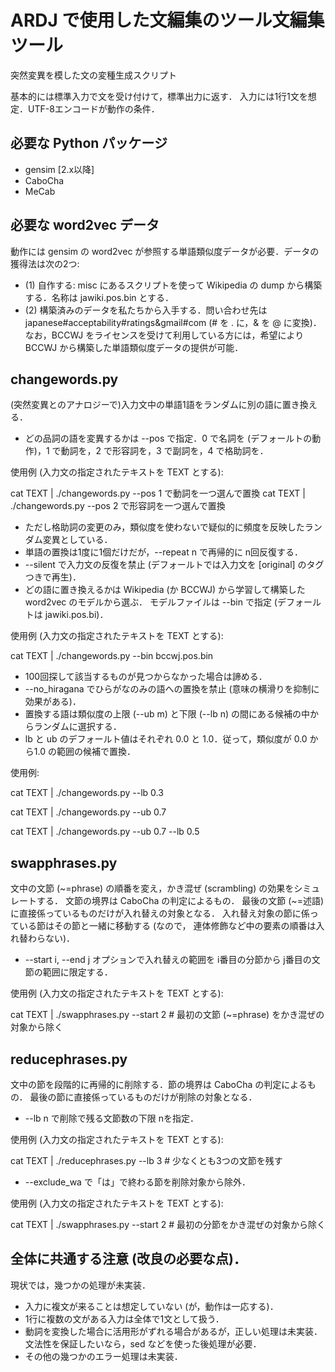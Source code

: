 # ARDJ で使用した文編集のツール文編集ツール
突然変異を模した文の変種生成スクリプト

基本的には標準入力で文を受け付けて，標準出力に返す．
入力には1行1文を想定．UTF-8エンコードが動作の条件．

## 必要な Python パッケージ
- gensim [2.x以降]
- CaboCha
- MeCab

## 必要な word2vec データ
動作には gensim の word2vec が参照する単語類似度データが必要．データの獲得法は次の2つ:

- (1) 自作する: misc にあるスクリプトを使って Wikipedia の dump から構築する．名称は jawiki.pos.bin とする．
- (2) 構築済みのデータを私たちから入手する．問い合わせ先は japanese#acceptability#ratings&gmail#com (# を . に，& を @ に変換)．なお，BCCWJ をライセンスを受けて利用している方には，希望により BCCWJ から構築した単語類似度データの提供が可能．

## changewords.py
(突然変異とのアナロジーで)入力文中の単語1語をランダムに別の語に置き換える．

- どの品詞の語を変異するかは --pos で指定．0 で名詞を (デフォールトの動作)，1 で動詞を，2 で形容詞を，3 で副詞を，4 で格助詞を．

使用例 (入力文の指定されたテキストを TEXT とする):

cat TEXT | ./changewords.py --pos 1 で動詞を一つ選んで置換
cat TEXT | ./changewords.py --pos 2 で形容詞を一つ選んで置換

- ただし格助詞の変更のみ，類似度を使わないで疑似的に頻度を反映したランダム変異としている．
- 単語の置換は1度に1個だけだが，--repeat n で再帰的に n回反復する．
- --silent で入力文の反復を禁止 (デフォールトでは入力文を [original] のタグつきで再生)．
- どの語に置き換えるかは Wikipedia (か BCCWJ) から学習して構築した word2vec のモデルから選ぶ．
モデルファイルは --bin で指定 (デフォールトは jawiki.pos.bi)．

使用例 (入力文の指定されたテキストを TEXT とする):

cat TEXT | ./changewords.py --bin bccwj.pos.bin

- 100回探して該当するものが見つからなかった場合は諦める．
- --no_hiragana でひらがなのみの語への置換を禁止 (意味の横滑りを抑制に効果がある)．
- 置換する語は類似度の上限 (--ub m) と下限 (--lb n) の間にある候補の中からランダムに選択する．
- lb と ub のデフォールト値はそれぞれ 0.0 と 1.0．従って，類似度が 0.0 から1.0 の範囲の候補で置換．

使用例:

cat TEXT | ./changewords.py --lb 0.3

cat TEXT | ./changewords.py --ub 0.7

cat TEXT | ./changewords.py --ub 0.7 --lb 0.5


## swapphrases.py
文中の文節 (~=phrase) の順番を変え，かき混ぜ (scrambling) の効果をシミュレートする．
文節の境界は CaboCha の判定によるもの．
最後の文節 (~=述語) に直接係っているものだけが入れ替えの対象となる．
入れ替え対象の節に係っている節はその節と一緒に移動する (なので，
連体修飾など中の要素の順番は入れ替わらない)．

- --start i, --end j オプションで入れ替えの範囲を i番目の分節から j番目の文節の範囲に限定する．

使用例 (入力文の指定されたテキストを TEXT とする):

cat TEXT | ./swapphrases.py --start 2 # 最初の文節 (~=phrase) をかき混ぜの対象から除く

## reducephrases.py
文中の節を段階的に再帰的に削除する．節の境界は CaboCha の判定によるもの．
最後の節に直接係っているものだけが削除の対象となる．

- --lb n で削除で残る文節数の下限 nを指定．

使用例 (入力文の指定されたテキストを TEXT とする):

cat TEXT | ./reducephrases.py --lb 3 # 少なくとも3つの文節を残す

- --exclude_wa で「は」で終わる節を削除対象から除外．

使用例 (入力文の指定されたテキストを TEXT とする):

cat TEXT | ./swapphrases.py --start 2 # 最初の分節をかき混ぜの対象から除く

## 全体に共通する注意 (改良の必要な点)．
現状では，幾つかの処理が未実装．

- 入力に複文が来ることは想定していない (が，動作は一応する)．
- 1行に複数の文がある入力は全体で1文として扱う．
- 動詞を変換した場合に活用形がずれる場合があるが，正しい処理は未実装．
文法性を保証したいなら，sed などを使った後処理が必要．
- その他の幾つかのエラー処理は未実装．
